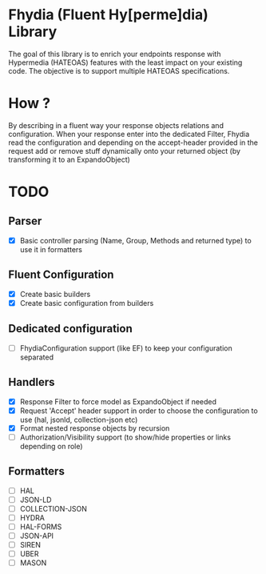 # Fhydia (Fluent Hy[perme]dia) Library

The goal of this library is to enrich your endpoints response with Hypermedia (HATEOAS) features with the least impact on your existing code.
The objective is to support multiple HATEOAS specifications.

# How ?

By describing in a fluent way your response objects relations and configuration.
When your response enter into the dedicated Filter, Fhydia read the configuration and depending on the accept-header provided in the request add or remove stuff dynamically onto your returned object (by transforming it to an ExpandoObject)

# TODO

## Parser

- [x] Basic controller parsing (Name, Group, Methods and returned type) to use it in formatters

## Fluent Configuration

- [x] Create basic builders
- [x] Create basic configuration from builders

## Dedicated configuration
- [ ] FhydiaConfiguration<T> support (like EF) to keep your configuration separated

## Handlers

- [x] Response Filter to force model as ExpandoObject if needed
- [x] Request 'Accept' header support in order to choose the configuration to use (hal, jsonld, collection-json etc)
- [x] Format nested response objects by recursion
- [ ] Authorization/Visibility support (to show/hide properties or links depending on role)

## Formatters

- [ ] HAL
- [ ] JSON-LD
- [ ] COLLECTION-JSON
- [ ] HYDRA
- [ ] HAL-FORMS
- [ ] JSON-API
- [ ] SIREN
- [ ] UBER
- [ ] MASON